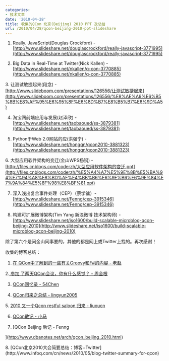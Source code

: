```yaml
---
categories:
- 技术文章
date: '2010-04-28'
title: 收集的QCon 北京(Beijing) 2010 PPT 及总结
url: /2010/04/28/qcon-beijing-2010-ppt-slideshare
---
```



1. Really. JavaScript(<span>Douglas Crockford</span>) - [http://www.slideshare.net/douglascrockford/really-javascript-3771995](http://www.slideshare.net/douglascrockford/really-javascript-3771995)

2. Big Data in Real-Time at Twitter(Nick Kallen) - [http://www.slideshare.net/nkallen/q-con-3770885](http://www.slideshare.net/nkallen/q-con-3770885)

3.&nbsp;让测试敏捷起来(段念) - [http://www.slideboom.com/presentations/126556/让测试敏捷起来](http://www.slideboom.com/presentations/126556/%E8%AE%A9%E6%B5%8B%E8%AF%95%E6%95%8F%E6%8D%B7%E8%B5%B7%E6%9D%A5)

4. 淘宝网前端应用与发展(赵泽欣) - [http://www.slideshare.net/taobaoued/ss-3879381](http://www.slideshare.net/taobaoued/ss-3879381)

5. Python于Web 2.0网站的应(洪强宁) - [http://www.slideshare.net/hongqn/qcon2010-3881323](http://www.slideshare.net/hongqn/qcon2010-3881323)

6.&nbsp;<span id="ctl00_ContentPlaceHolder3_SpeakerInfo">大型应用软件架构的变迁</span>(金山WPS杨钢) - [http://files.cnblogs.com/coderzh/大型应用软件架构的变迁.ppt](http://files.cnblogs.com/coderzh/%E5%A4%A7%E5%9E%8B%E5%BA%94%E7%94%A8%E8%BD%AF%E4%BB%B6%E6%9E%B6%E6%9E%84%E7%9A%84%E5%8F%98%E8%BF%81.ppt)

7. 深入浅出复合事件处理（CEP）（蔡学镛）- [http://www.slideshare.net/Fenng/cep-3915346](http://www.slideshare.net/Fenng/cep-3915346) 

8. 构建可扩展微博架构(Tim Yang 新浪微博 技术架构师) - [http://www.slideshare.net/iso1600/build-scalable-microblog-qcon-beijing-2010](http://www.slideshare.net/iso1600/build-scalable-microblog-qcon-beijing-2010)

除了第六个是问金山同事要的，其他的都是网上或Twitter上找的。再次感谢！ 

收集的博客总结：

1. [在 QCon中了解到的一些有关Groovy和F#的内容 - 老赵](http://blog.zhaojie.me/2010/04/something-about-groovy-and-fsharp-from-qcon.html)

2.[ 参加 了两天QCon会议，你有什么感觉？ - 周金根](http://www.cnblogs.com/zhoujg/archive/2010/04/24/1719549.html)

3. [QCon回忆录 - 54Chen](http://www.54chen.com/architecture/qcon-memoirs.html)

4. [QCon归来之总结 - lingyun2005](http://blog.csdn.net/lingyun2005/archive/2010/04/28/5537429.aspx)[](http://hi.csdn.net/lingyun2005)

5.&nbsp;[2010 又一个Qcon restful saloon 归来 -
liuoucn
](http://hi.baidu.com/leonliucn/blog/item/c382556c977dc9f742169465.html)

6. [QCon散记 - 小马](http://ued.taobao.com/blog/2010/04/29/qcon_notes/ "QCon散记")

7. [QCon Beijing 后记 - Fenng

](http://www.dbanotes.net/arch/qcon_beijing_2010.html)

<div>
</div>
8. [QCon北京2010大会简要总结：博客+Twitter](http://www.infoq.com/cn/news/2010/05/blog-twitter-summary-for-qcon)

&nbsp;